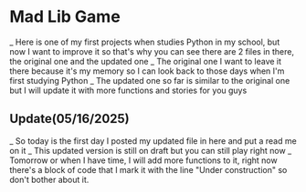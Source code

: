 # Mad Lib Game
_ Here is one of my first projects when studies Python in my school, but now I want to improve it so that's why you can see there are 2 files in there, the original one and the updated one
_ The original one I want to leave it there because it's my memory so I can look back to those days when I'm first studying Python
_ The updated one so far is similar to the original one but I will update it with more functions and stories for you guys

## Update(05/16/2025)
_ So today is the first day I posted my updated file in here and put a read me on it
_ This updated version is still on draft but you can still play right now
_ Tomorrow or when I have time, I will add more functions to it, right now there's a block of code that I mark it with the line "Under construction" so don't bother about it.
